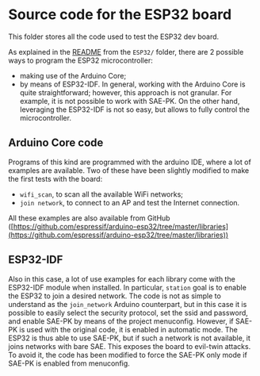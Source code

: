 # Source code for the ESP32 board
This folder stores all the code used to test the ESP32 dev board.

As explained in the [README](../README.md) from the `ESP32/` folder, there are 2 possible ways to program the ESP32 microcontroller:
- making use of the Arduino Core;
- by means of ESP32-IDF.
In general, working with the Arduino Core is quite straightforward; however, this approach is not granular. For example, it is not possible to work with SAE-PK.
On the other hand, leveraging the ESP32-IDF is not so easy, but allows to fully control the microcontroller. 

## Arduino Core code
Programs of this kind are programmed with the arduino IDE, where a lot of examples are available. Two of these have been slightly modified to make the first tests with the board:
- `wifi_scan`, to scan all the available WiFi networks;
- `join network`, to connect to an AP and test the Internet connection.

All these examples are also available from GitHub ([https://github.com/espressif/arduino-esp32/tree/master/libraries](https://github.com/espressif/arduino-esp32/tree/master/libraries))

## ESP32-IDF
Also in this case, a lot of use examples for each library come with the ESP32-IDF module when installed.
In particular, `station` goal is to enable the ESP32 to join a desired network. The code is not as simple to understand as the `join_network` Arduino counterpart, but in this case it is possible to easily select the security protocol, set the ssid and password, and enable SAE-PK by means of the project menuconfig. However, if SAE-PK is used with the original code,
it is enabled in automatic mode. The ESP32 is thus able to use SAE-PK, but if such a network is not available, it joins networks with bare SAE. This exposes the board to evil-twin attacks.
To avoid it, the code has been modified to force the SAE-PK only mode if SAE-PK is enabled from menuconfig.
